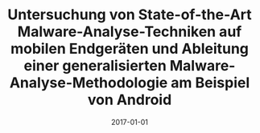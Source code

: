 ---
abstract: ''
authors:
- Alexander Konrad
date: '2017-01-01'
featured: false
links:
- name: Publik
  url: https://publik.tuwien.ac.at/showentry.php?ID=267518&lang=2
publication_types:
- '7'
publishDate: '2017-01-01'
title: Untersuchung von State-of-the-Art Malware-Analyse-Techniken auf mobilen Endgeräten
  und Ableitung einer generalisierten Malware-Analyse-Methodologie am Beispiel von
  Android
url_pdf: ''
---